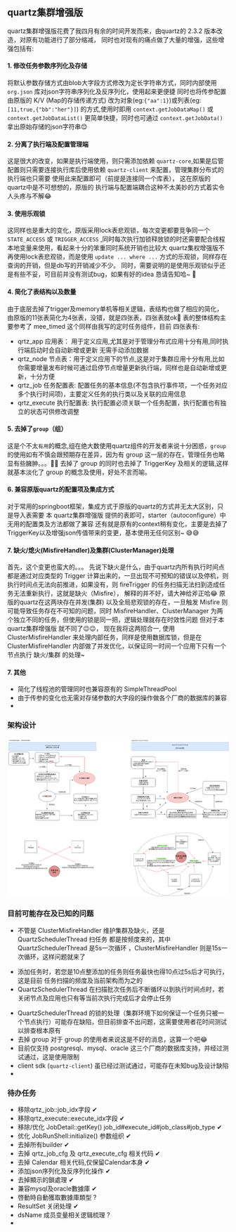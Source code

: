 

## quartz集群增强版
 
  quartz集群增强版花费了我四月有余的时间开发而来，由quartz的 2.3.2 版本改造，对原有功能进行了部分缩减，
同时也对现有的痛点做了大量的增强，这些增强包括有:

#### 1. 修改任务参数序列化及存储
  将默认参数存储方式由blob大字段方式修改为定长字符串方式，同时内部使用 `org.json` 库对json字符串序列化及反序列化，使用起来更便捷
  同时也将传参配置由原版的 K/V (Map的存储传递方式) 改为对象(eg:`{"aa":1}`)或列表(eg:`[11,true,{"bb":"her"}]`) 的方式,使用时即用
  `context.getJobDataMap()` 或 `context.getJobDataList()` 更简单快捷，同时也可通过 `context.getJobData()` 拿出原始存储的json字符串😊


#### 2. 分离了执行端及配置管理端
  这是很大的改变，如果是执行端使用，则只需添加依赖 `quartz-core`,如果是后管配置则只需要连接执行库后使用依赖 `quartz-client` 来配置，管理集群分布式的执行端也只需要
使用此来配置即可（前提是连接同一个库表）， 这在原版的quartz中是不可想想的，原版的 执行端与配置端耦合这种不太美妙的方式着实令人头疼与不解😂

#### 3. 使用乐观锁
  这同样也是重大的变化，原版采用lock表悲观锁，每次变更都要竞争同一个 `STATE_ACCESS` 或 `TRIGGER_ACCESS` ,同时每次执行加锁释放锁的时还需要配合线程本地变量来使用，看起来十分的笨重同时系统开销也比较大
  quartz集权增强版不再使用lock表悲观锁，而是使用 `update ... where ...` 方式的乐观锁，同样存在查询的开销，但是db写的开销减少不少。 
  同时，需要说明的是使用乐观锁似乎还是有些不妥，可目前并没有测试bug，如果有好的idea 恳请告知哈~ 🤦

#### 4. 简化了表结构以及数量
  由于底层去掉了trigger及memory单机等相关逻辑，表结构也做了相应的简化，由原版的11张表简化为4张表，没错，就是四张表，四张表就ok💪
  表的整体结构主要参考了 mee_timed 这个同样由我写的定时任务组件，目前 四张表有:
  + qrtz_app 应用表： 用于定义应用,尤其是对于管理分布式应用十分有用,同时执行端启动时会自动新增或更新 无需手动添加数据
  + qrtz_node 节点表：用于定义应用下的节点,这是对于集群应用十分有用,比如你需要增量发布时候可通过启停节点增量更新执行端，同样也是自动新增或更新，十分方便
  + qrtz_job 任务配置表: 配置任务的基本信息(不包含执行事件项，一个任务对应多个执行时间项)，主要定义任务的执行类以及关联的应用信息
  + qrtz_execute 执行配置表: 执行配置必须关联一个任务配置，执行配置也有独立的状态可供修改调整
  
#### 5. 去掉了`group`（组）
  这是个不太`有用`的概念,组在绝大数使用quartz组件的开发者来说十分困惑，`group`的使用如有不慎会跟预期存在差异，因为有 group 这一层的存在，管理任务也略显有些臃肿。。。🤨🤨
  去掉了 group 的同时也去掉了 TriggerKey 及相关的逻辑,这样就基本淡化了 group 的概念及使用，好处不言而喻。


#### 6. 兼容原版quartz的配置项及集成方式
  对于常用的springboot框架，集成方式于原版的quartz的方式并无太大区别，只是导入表需要 本 quartz集群增强版 提供的表即可，starter（autoconfigure）中无用的配置类及方法都做了兼容
  还有就是原有的context稍有变化，主要是去掉了TriggerKey以及增强json传值带来的变更，基本使用无任何区别~ 😅😅

#### 7. 缺火/熄火(MisfireHandler)及集群(ClusterManager)处理
  首先，这个变更也蛮大的。。。
  先说下缺火是什么，由于quartz内所有执行时间点都是通过对应类型的 Trigger 计算出来的，一旦出现不可预知的错误以及停机，则执行时间点无法向前推进，如果没有，则 fireTrigger 的任务扫描无法扫到造成任务无法重新执行，这就是缺火（Misfire），
  解释的并不好，请大神给斧正哈😂
  原版的quartz在这两块存在并发(集群) 以及全局悲观锁的存在，一旦触发 Misfire 则可能导致任务存在不可知的问题，同时 MisfireHandler、ClusterManager 为两个独立不同的任务，但使用的锁是同一把，逻辑处理就存在时效性问题
  但对于本 quartz集群增强版 就不同了😉😉， 现在我将这两招合一, 使用 ClusterMisfireHandler 来处理内部任务，同样是使用数据库锁，但是在 ClusterMisfireHandler 内部做了并发优化，以保证同一时间一个应用下只有一个节点执行
  缺火/集群 的处理~

#### 7. 其他
  + 简化了线程池的管理同时也兼容原有的 SimpleThreadPool 
  + 由于传参的变化也无需对存储参数的大字段的操作做各个厂商的数据库的兼容
  + 

### 架构设计

![](./new_doc/quartz定时任务改造.drawio_v1.3.png)
### 目前可能存在及已知的问题
 + 不管是 ClusterMisfireHandler 维护集群及缺火，还是 QuartzSchedulerThread 扫任务 都是按频度来的，其中 QuartzSchedulerThread 是5s一次循环 ，ClusterMisfireHandler 则是15s一次循环，这样问题就来了
  - 添加任务时，若您是10点整添加的任务则任务最快也得10点过5s后才可执行，这是目前 任务扫描的频度及当前架构而为之的
  - QuartzSchedulerThread 在扫描批次任务后不断循环以到执行时间点时，若关闭节点及应用也只有等当前次执行完成后才会停止任务
 + QuartzSchedulerThread 的锁的处理（集群环境下如何保证一个任务只被一个节点执行）可能存在缺陷，但目前排查不出问题，这需要使用者花时间测试以排查根本原有
 + 去掉 group 对于 group 的使用者来说这是不好的消息，这算一个吧😂
 + 目前仅支持 postgresql、mysql、oracle 这三个厂商的数据库支持，并经过测试通过，这是使用限制
 + client sdk (`quartz-client`) 虽已经过测试通过，可能存在未知bug及设计缺陷
 + 

### 待办任务
+ 移除qrtz_job::job_idx字段 ✔
+ 移除qrtz_execute::execute_idx字段 ✔
+ 移除/优化 JobDetail::getKey() job_id#execute_id#job_class#job_type ✔
+ 优化 JobRunShell:initialize() 参数组织  ✔
+ 去掉所有builder ✔
+ 去掉 qrtz_job_cfg 及 qrtz_execute_cfg 相关代码 ✔
+ 去掉 Calendar 相关代码,仅保留Calendar本身  ✔
+ 添加json序列化及反序列化操作 ✔
+ 去掉顯示的鎖處理 ✔
+ 兼容mysql及oracle數據庫 ✔
+ 啓動時自動獲取數據庫類型 ?
+ ResultSet 关闭处理 ✔
+ dsName 成员变量相关逻辑梳理 ?
+ 
